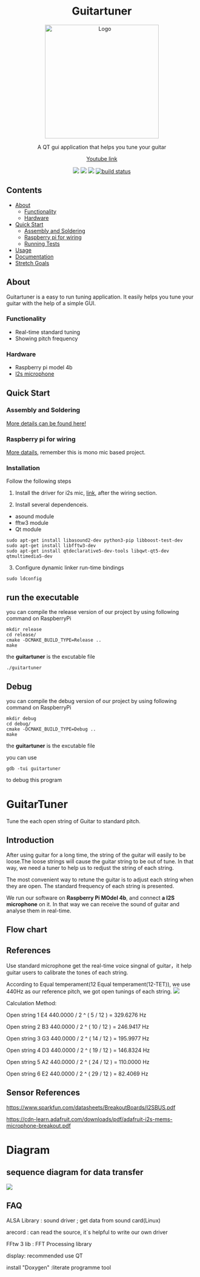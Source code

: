 <h1 align="center">Guitartuner</h1>
<p align="center">
    <a href = "https://github.com/LancerMar/GuitarTuner">
        <img src="/files/guitar.png" alt="Logo" height="300">
    </a>
    <p align="center">A QT gui application that helps you tune your guitar</p>
</p>

<p align="center">
    <a href="https://www.youtube.com">Youtube link</a>
</p>

<p align="center">
    <a href="https://github.com/LancerMar/GuitarTuner/graphs/contributors" alt="Contributors">
        <img src="https://img.shields.io/github/contributors/LancerMar/Guitartuner.svg" /></a>
    <a href="https://github.com/LancerMar/GuitarTuner/issues" alt="Issues">
        <img src="https://img.shields.io/github/issues/LancerMar/Guitartuner.svg" /></a>
    <a href="https://github.com/LancerMar/Guitartuner/blob/main/LICENSE" alt="License">
        <img src="https://img.shields.io/github/license/LancerMar/Guitartuner.svg" /></a>
    <a href="https://github.com/LancerMar/Guitartuner/releases" alt="Tag">
        <img src="https://img.shields.io/github/v/release/LancerMar/Guitartuner.svg?color=blue&include_prereleases" alt="build status"></a>
</p>

## Contents
<ul>
    <li><a href="#About">About</a>
        <ul>
            <li><a href="#Functionality">Functionality</a>
            <li><a href="#Hardware">Hardware</a>
        </ul>
    <li><a href="#Quick-Start">Quick Start</a>
        <ul>
            <li><a href="#assembly-and-soldering">Assembly and Soldering</a>
            <li><a href="#raspberry-pi-for-wiring">Raspberry pi for wiring</a>
            <li><a href="#Running-Tests">Running Tests</a>
        </ul>
    <li><a href="#Usage">Usage</a>
    <li><a href="#Documentation">Documentation</a>
    <li><a href="#Stretch-Goals">Stretch Goals</a>
</ul>
            
## About
Guitartuner is a easy to run tuning application. It easily helps you tune your guitar with the help of a simple GUI.

### Functionality
 - Real-time standard tuning
 - Showing pitch frequency
### Hardware
 - Raspberry pi model 4b
 - [I2s microphone](https://www.adafruit.com/product/3421) 

## Quick Start
### Assembly and Soldering
[More details can be found here!](https://learn.adafruit.com/adafruit-i2s-mems-microphone-breakout/assembly)
### Raspberry pi for wiring 
[More datails](https://learn.adafruit.com/adafruit-i2s-mems-microphone-breakout/raspberry-pi-wiring-test), remember this is mono mic based project.
### Installation
Follow the following steps

1. Install the driver for i2s mic, [link](https://learn.adafruit.com/adafruit-i2s-mems-microphone-breakout/raspberry-pi-wiring-test), after the wiring section.

2. Install several dependenceis.

 - asound module 
 - fftw3 module
 - Qt module

```
sudo apt-get install libasound2-dev python3-pip libboost-test-dev 
sudo apt-get install libfftw3-dev 
sudo apt-get install qtdeclarative5-dev-tools libqwt-qt5-dev qtmultimedia5-dev
```

3. Configure dynamic linker run-time bindings

```
sudo ldconfig
```

## run the executable
you can compile the release version of our project by using following command on RaspberryPi
```linux 
mkdir release
cd release/
cmake -DCMAKE_BUILD_TYPE=Release ..
make
```
the **guitartuner** is the excutable file 
```linux
./guitartuner
```

## Debug
you can compile the debug version of our project by using following command on RaspberryPi
``` linux
mkdir debug
cd debug/
cmake -DCMAKE_BUILD_TYPE=Debug ..
make
```
the **guitartuner** is the excutable file 

you can use
``` linux
gdb -tui guitartuner
```
to debug this program 


# GuitarTuner
Tune the each open string of Guitar to standard pitch.

## Introduction
After using guitar for a long time, the string of the guitar will easily to be loose.The loose strings will cause the guitar string to be out of tune. In that way, we need a tuner to help us to redjust the string of each string.

The most convenient way to retune the guitar is to adjust each string when they are open. The standard frequency of each string is presented.

We run our software on **Raspberry Pi MOdel 4b**, and connect **a I2S microphone** on it. In that way we can receive the sound of guitar and analyse them in real-time.  

## Flow chart


## References

Use standard microphone get the real-time voice singnal of guitar，it help guitar users to calibrate the tones of each string.

According to Equal temperament(12 Equal temperament(12-TET)), we use 440Hz as our reference pitch, we got open tunings of each string.
![](standardTuning.PNG)

Calculation Method:

Open string 1 E4 440.0000 / 2 ^ ( 5 / 12 ) = 329.6276 Hz

Open string 2 B3 440.0000 / 2 ^ ( 10 / 12 ) = 246.9417 Hz

Open string 3 G3 440.0000 / 2 ^ ( 14 / 12 ) = 195.9977 Hz

Open string 4 D3 440.0000 / 2 ^ ( 19 / 12 ) = 146.8324 Hz

Open string 5 A2 440.0000 / 2 ^ ( 24 / 12 ) = 110.0000 Hz

Open string 6 E2 440.0000 / 2 ^ ( 29 / 12 ) = 82.4069 Hz

## Sensor References
https://www.sparkfun.com/datasheets/BreakoutBoards/I2SBUS.pdf

https://cdn-learn.adafruit.com/downloads/pdf/adafruit-i2s-mems-microphone-breakout.pdf

# Diagram
## sequence diagram for data transfer
![](materies/sequenceDiagram.PNG)

## FAQ
ALSA Library : sound driver ; get data from sound card(Linux)

arecord : can read the source, it`s helpful to write our own driver

FFtw 3 lib : FFT Processing library

display: recommended use QT 

install "Doxygen" :literate programme tool 
